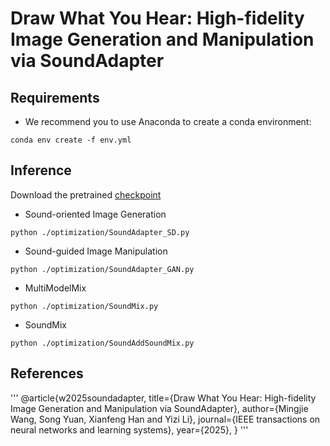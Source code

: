 # Draw What You Hear: High-fidelity Image Generation and Manipulation via SoundAdapter


## Requirements
- We recommend you to use Anaconda to create a conda environment:
```Shell
conda env create -f env.yml
```
## Inference
Download the pretrained [checkpoint](https://huggingface.co/YSYS1103/SoundAdapter)
- Sound-oriented Image Generation
```Shell
python ./optimization/SoundAdapter_SD.py
```
- Sound-guided Image Manipulation
```Shell
python ./optimization/SoundAdapter_GAN.py
```
- MultiModelMix
```Shell
python ./optimization/SoundMix.py
``` 
- SoundMix
```Shell
python ./optimization/SoundAddSoundMix.py
```
## References
'''
@article{w2025soundadapter,
  title={Draw What You Hear: High-fidelity Image Generation and Manipulation via SoundAdapter},
  author={Mingjie Wang, Song Yuan, Xianfeng Han and Yizi Li},
  journal={IEEE transactions on neural networks and learning systems},
  year={2025},
}
'''
